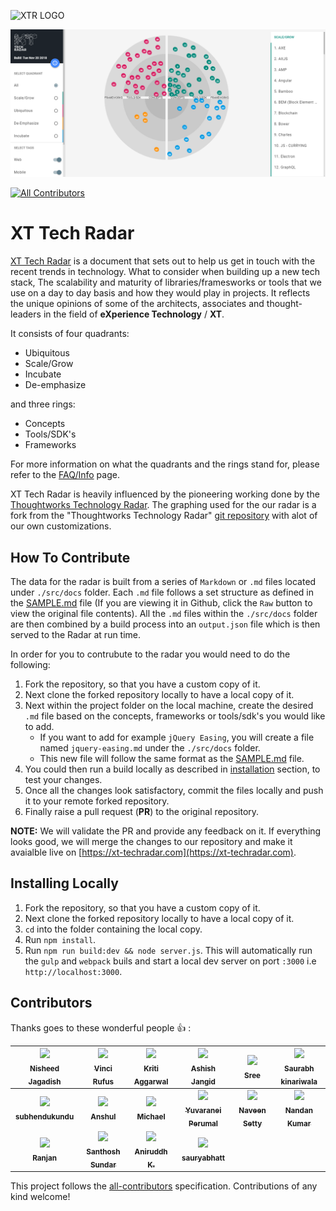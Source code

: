![XTR LOGO](/src/assets/xtr_logo_black.png "XT Tech Radar")

![XTR Screenshot](/src/assets/xtr_screenshot.PNG "XT Tech Radar Screenshot")

[![All Contributors](https://img.shields.io/badge/all_contributors-16-orange.svg?style=flat-square)](#contributors)

# XT Tech Radar

[XT Tech Radar](https://xt-techradar.com) is a document that sets out to help us get in touch with the recent trends in technology. What to consider when building up a new tech stack, The scalability and maturity of libraries/framesworks or tools that we use on a day to day basis and how they would play in projects. It reflects the unique opinions of some of the architects, associates and thought-leaders in the field of **eXperience Technology** / __XT__. 

It consists of four quadrants:
* Ubiquitous
* Scale/Grow
* Incubate
* De-emphasize

and three rings:
* Concepts
* Tools/SDK's
* Frameworks

For more information on what the quadrants and the rings stand for, please refer to the [FAQ/Info](/ABOUT.md) page.

XT Tech Radar is heavily influenced by the pioneering working done by the [Thoughtworks Technology Radar](https://www.thoughtworks.com/radar). The graphing used for the our radar is a fork from the "Thoughtworks Technology Radar" [git repository](https://github.com/thoughtworks/build-your-own-radar) with alot of our own customizations.

## How To Contribute
The data for the radar is built from a series of `Markdown` or `.md` files located under `./src/docs` folder. Each `.md` file follows a set structure as defined in the [SAMPLE.md](/SAMPLE.md) file (If you are viewing it in Github, click the `Raw` button to view the original file contents). All the `.md` files within the `./src/docs` folder are then combined by a build process into an `output.json` file which is then served to the Radar at run time.

In order for you to contrubute to the radar you would need to do the following:

1. Fork the repository, so that you have a custom copy of it.
2. Next clone the forked repository locally to have a local copy of it.
3. Next within the project folder on the local machine, create the desired `.md` file based on the concepts, frameworks or tools/sdk's you would like to add.
    * If you want to add for example `jQuery Easing`, you will create a file named `jquery-easing.md` under the `./src/docs` folder.
    * This new file will follow the same format as the [SAMPLE.md](/SAMPLE.md) file.
4. You could then run a build locally as described in [installation](#installing-locally) section, to test your changes.
5. Once all the changes look satisfactory, commit the files locally and push it to your remote forked repository.
6. Finally raise a pull request (**PR**) to the original repository. 

**NOTE:** We will validate the PR and provide any feedback on it. If everything looks good, we will merge the changes to our repository and make it avaialble live on [https://xt-techradar.com](https://xt-techradar.com).

## Installing Locally

1. Fork the repository, so that you have a custom copy of it.
2. Next clone the forked repository locally to have a local copy of it.
3. `cd` into the folder containing the local copy. 
4. Run `npm install`.
5. Run `npm run build:dev && node server.js`. This will automatically run the `gulp` and `webpack` buils and start a local dev server on port `:3000` i.e `http://localhost:3000`.





## Contributors

Thanks goes to these wonderful people :thumbsup: :

<!-- ALL-CONTRIBUTORS-LIST:START - Do not remove or modify this section -->
<!-- prettier-ignore -->
| <a href="https://github.com/nisheed2440"><img src="https://avatars3.githubusercontent.com/u/3470465?v=4" width="100px;"/><br /><sub><b>Nisheed Jagadish</b></sub></a> | <a href="https://github.com/areai51"><img src="https://avatars0.githubusercontent.com/u/357862?v=4" width="100px;"/><br /><sub><b>Vinci Rufus</b></sub></a> | <a href="https://github.com/kritiaggarwal"><img src="https://avatars3.githubusercontent.com/u/7406582?v=4" width="100px;"/><br /><sub><b>Kriti Aggarwal</b></sub></a> | <a href="https://github.com/Ashishdce"><img src="https://avatars1.githubusercontent.com/u/11964636?v=4" width="100px;"/><br /><sub><b>Ashish Jangid</b></sub></a> | <a href="https://github.com/Rsreelakshmi"><img src="https://avatars2.githubusercontent.com/u/31694005?v=4" width="100px;"/><br /><sub><b>Sree</b></sub></a> | <a href="https://github.com/saurabhkinariwala"><img src="https://avatars2.githubusercontent.com/u/30474228?v=4" width="100px;"/><br /><sub><b>Saurabh kinariwala</b></sub></a> |
| :---: | :---: | :---: | :---: | :---: | :---: |
| <a href="https://github.com/subhendukundu"><img src="https://avatars1.githubusercontent.com/u/20059141?v=4" width="100px;"/><br /><sub><b>subhendukundu</b></sub></a> | <a href="https://github.com/ans990"><img src="https://avatars0.githubusercontent.com/u/26963057?v=4" width="100px;"/><br /><sub><b>Anshul</b></sub></a> | <a href="https://github.com/michaelpackiyaraj"><img src="https://avatars2.githubusercontent.com/u/7973694?v=4" width="100px;"/><br /><sub><b>Michael</b></sub></a> | <a href="https://github.com/Yuvaranei"><img src="https://avatars3.githubusercontent.com/u/25721359?v=4" width="100px;"/><br /><sub><b>Yuvaranei Perumal</b></sub></a> | <a href="http://naveenkumarpg.github.io/"><img src="https://avatars3.githubusercontent.com/u/5549558?v=4" width="100px;"/><br /><sub><b>Naveen Setty</b></sub></a> | <a href="https://github.com/sirius93"><img src="https://avatars3.githubusercontent.com/u/6882879?v=4" width="100px;"/><br /><sub><b>Nandan Kumar</b></sub></a> |
| <a href="https://github.com/kumarranjansingh"><img src="https://avatars1.githubusercontent.com/u/12463387?v=4" width="100px;"/><br /><sub><b>Ranjan</b></sub></a> | <a href="https://gigacore.in/"><img src="https://avatars3.githubusercontent.com/u/278541?v=4" width="100px;"/><br /><sub><b>Santhosh Sundar</b></sub></a> | <a href="https://github.com/aniruddh047"><img src="https://avatars2.githubusercontent.com/u/25810438?v=4" width="100px;"/><br /><sub><b>Aniruddh K.</b></sub></a> | <a href="https://github.com/sauryabhatt"><img src="https://avatars3.githubusercontent.com/u/11456238?v=4" width="100px;"/><br /><sub><b>sauryabhatt</b></sub></a> |
<!-- ALL-CONTRIBUTORS-LIST:END -->

This project follows the [all-contributors](https://github.com/kentcdodds/all-contributors) specification. Contributions of any kind welcome!
